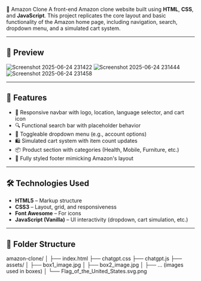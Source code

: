 🛒 Amazon Clone
A front-end Amazon clone website built using **HTML**, **CSS**, and **JavaScript**. This project replicates the core layout and basic functionality of the Amazon home page, including navigation, search, dropdown menu, and a simulated cart system.

---

## 📸 Preview
![Screenshot 2025-06-24 231422](https://github.com/user-attachments/assets/49ad380d-3154-4ea1-8f1a-fd237e768d07)
![Screenshot 2025-06-24 231444](https://github.com/user-attachments/assets/67d0aaa9-5678-40c1-8ef4-bdb91f601e92)
![Screenshot 2025-06-24 231458](https://github.com/user-attachments/assets/4c9555b1-276e-4b39-9d1b-3f3a913a9a94)

---

## 🚀 Features

- 🧭 Responsive navbar with logo, location, language selector, and cart icon  
- 🔍 Functional search bar with placeholder behavior  
- 📂 Toggleable dropdown menu (e.g., account options)  
- 🛍️ Simulated cart system with item count updates  
- 📦 Product section with categories (Health, Mobile, Furniture, etc.)  
- 📄 Fully styled footer mimicking Amazon's layout  

---

## 🛠️ Technologies Used

- **HTML5** – Markup structure  
- **CSS3** – Layout, grid, and responsiveness  
- **Font Awesome** – For icons  
- **JavaScript (Vanilla)** – UI interactivity (dropdown, cart simulation, etc.)

---

## 📁 Folder Structure
amazon-clone/
│
├── index.html
├── chatgpt.css
├── chatgpt.js
├── assets/
│ ├── box1_image.jpg
│ ├── box2_image.jpg
│ ├── ... (images used in boxes)
│ └── Flag_of_the_United_States.svg.png
